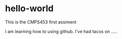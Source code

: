 # hello-world
This is the CMPS453 first assiment


I am learning how to using github.
I've had tacos on .....
